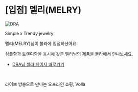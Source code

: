 # [입점] 멜리(MELRY)

![DRA](../../assets/marketing/dist/seller-melry.png)

Simple x Trendy jewelry

멜리(MELRY)님이 볼라에 입점하셨어요.

심플함과 트렌디함을 동시에 갖춘 멜리님의 제품을 볼라에서 만나보세요.

- [DRA님 셀러 페이지 바로가기](volla://deeplink/seller/10)

<br>

라이브 방송으로 만나는 오프라인 쇼핑, Volla
